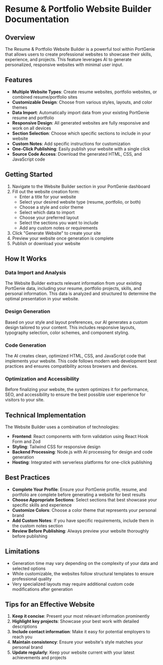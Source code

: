 # Resume & Portfolio Website Builder Documentation

## Overview

The Resume & Portfolio Website Builder is a powerful tool within PortGenie that allows users to create professional websites to showcase their skills, experience, and projects. This feature leverages AI to generate personalized, responsive websites with minimal user input.

## Features

- **Multiple Website Types**: Create resume websites, portfolio websites, or combined resume/portfolio sites
- **Customizable Design**: Choose from various styles, layouts, and color themes
- **Data Import**: Automatically import data from your existing PortGenie resume and portfolio
- **Responsive Design**: All generated websites are fully responsive and work on all devices
- **Section Selection**: Choose which specific sections to include in your website
- **Custom Notes**: Add specific instructions for customization
- **One-Click Publishing**: Easily publish your website with a single click
- **Source Code Access**: Download the generated HTML, CSS, and JavaScript code

## Getting Started

1. Navigate to the Website Builder section in your PortGenie dashboard
2. Fill out the website creation form:
   - Enter a title for your website
   - Select your desired website type (resume, portfolio, or both)
   - Choose a style and color theme
   - Select which data to import
   - Choose your preferred layout
   - Select the sections you want to include
   - Add any custom notes or requirements
3. Click "Generate Website" to create your site
4. Preview your website once generation is complete
5. Publish or download your website

## How It Works

### Data Import and Analysis

The Website Builder extracts relevant information from your existing PortGenie data, including your resume, portfolio projects, skills, and personal information. This data is analyzed and structured to determine the optimal presentation in your website.

### Design Generation

Based on your style and layout preferences, our AI generates a custom design tailored to your content. This includes responsive layouts, typography selection, color schemes, and component styling.

### Code Generation

The AI creates clean, optimized HTML, CSS, and JavaScript code that implements your website. This code follows modern web development best practices and ensures compatibility across browsers and devices.

### Optimization and Accessibility

Before finalizing your website, the system optimizes it for performance, SEO, and accessibility to ensure the best possible user experience for visitors to your site.

## Technical Implementation

The Website Builder uses a combination of technologies:

- **Frontend**: React components with form validation using React Hook Form and Zod
- **Styling**: Tailwind CSS for responsive design
- **Backend Processing**: Node.js with AI processing for design and code generation
- **Hosting**: Integrated with serverless platforms for one-click publishing

## Best Practices

- **Complete Your Profile**: Ensure your PortGenie profile, resume, and portfolio are complete before generating a website for best results
- **Choose Appropriate Sections**: Select sections that best showcase your specific skills and experience
- **Customize Colors**: Choose a color theme that represents your personal brand
- **Add Custom Notes**: If you have specific requirements, include them in the custom notes section
- **Review Before Publishing**: Always preview your website thoroughly before publishing

## Limitations

- Generation time may vary depending on the complexity of your data and selected options
- While customizable, the websites follow structural templates to ensure professional quality
- Very specialized layouts may require additional custom code modifications after generation

## Tips for an Effective Website

1. **Keep it concise**: Present your most relevant information prominently
2. **Highlight key projects**: Showcase your best work with detailed descriptions
3. **Include contact information**: Make it easy for potential employers to reach you
4. **Maintain consistency**: Ensure your website's style matches your personal brand
5. **Update regularly**: Keep your website current with your latest achievements and projects 